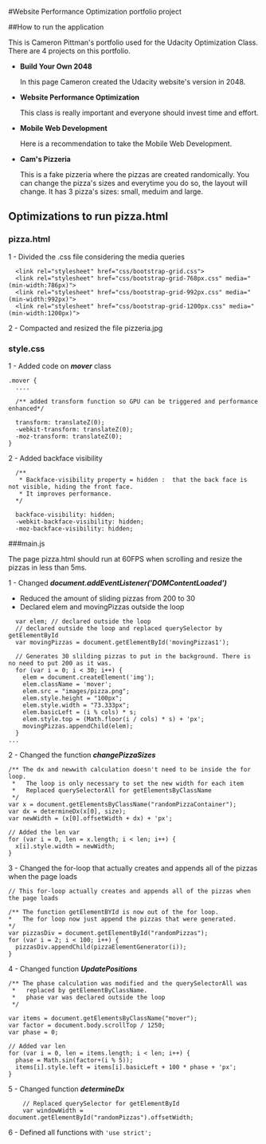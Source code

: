 #Website Performance Optimization portfolio project

##How to run the application


This is Cameron Pittman's portfolio used for the Udacity Optimization Class.
There are 4 projects on this portfolio.

* **Build Your Own 2048**

    In this page Cameron created the Udacity website's version in 2048. 

* **Website Performance Optimization**

    This class is really important and everyone should invest time and effort. 

* **Mobile Web Development**

    Here is a recommendation to take the Mobile Web Development.
 
* **Cam's Pizzeria**

    This is a fake pizzeria where the pizzas are created randomically. You can change the pizza's sizes and everytime you do so, the layout will change. It has 3 pizza's sizes: small, meduim and large.

## Optimizations to run pizza.html
###  pizza.html

1 - Divided the .css file considering the media queries


```
  <link rel="stylesheet" href="css/bootstrap-grid.css">
  <link rel="stylesheet" href="css/bootstrap-grid-768px.css" media="(min-width:786px)">
  <link rel="stylesheet" href="css/bootstrap-grid-992px.css" media="(min-width:992px)">
  <link rel="stylesheet" href="css/bootstrap-grid-1200px.css" media="(min-width:1200px)">

```
2 - Compacted and resized the file pizzeria.jpg

### style.css
1 - Added code on **_mover_** class

```
.mover {
  ....

  /** added transform function so GPU can be triggered and performance enhanced*/

  transform: translateZ(0);
  -webkit-transform: translateZ(0);
  -moz-transform: translateZ(0);
}
```

2 - Added backface visibility 

```
  /**
   * Backface-visibility property = hidden :  that the back face is not visible, hiding the front face.
   * It improves performance.
  */

  backface-visibility: hidden;
  -webkit-backface-visibility: hidden;
  -moz-backface-visibility: hidden;
```

###main.js

The page pizza.html should run at 60FPS when scrolling and resize the pizzas in less than 5ms.


1 - Changed **_document.addEventListener('DOMContentLoaded')_**

* Reduced the amount of sliding pizzas from 200 to 30 
* Declared elem and movingPizzas outside the loop


```
  var elem; // declared outside the loop
  // declared outside the loop and replaced querySelector by getElementById
  var movingPizzas = document.getElementById('movingPizzas1');
  
  // Generates 30 slilding pizzas to put in the background. There is no need to put 200 as it was.
  for (var i = 0; i < 30; i++) {
    elem = document.createElement('img');
    elem.className = 'mover';
    elem.src = "images/pizza.png";
    elem.style.height = "100px";
    elem.style.width = "73.333px";
    elem.basicLeft = (i % cols) * s;
    elem.style.top = (Math.floor(i / cols) * s) + 'px';
    movingPizzas.appendChild(elem);
  }
...
``` 

2 - Changed the function **_changePizzaSizes_**

```
/** The dx and newwith calculation doesn't need to be inside the for loop.
 *   The loop is only necessary to set the new width for each item
 *   Replaced querySelectorAll for getElementsByClassName
 */
var x = document.getElementsByClassName("randomPizzaContainer");
var dx = determineDx(x[0], size);
var newWidth = (x[0].offsetWidth + dx) + 'px';

// Added the len var
for (var i = 0, len = x.length; i < len; i++) {
  x[i].style.width = newWidth;
}

```

3 - Changed the for-loop that actually creates and appends all of the pizzas when the page loads

```
// This for-loop actually creates and appends all of the pizzas when the page loads

/** The function getElementBYId is now out of the for loop.
*   The for loop now just append the pizzas that were generated.
*/
var pizzasDiv = document.getElementById("randomPizzas");
for (var i = 2; i < 100; i++) {
  pizzasDiv.appendChild(pizzaElementGenerator(i));
}

```

4 - Changed function **_UpdatePositions_**
```
/** The phase calculation was modified and the querySelectorAll was
 *   replaced by getElementByClassName.
 *   phase var was declared outside the loop
 */

var items = document.getElementsByClassName("mover");
var factor = document.body.scrollTop / 1250;
var phase = 0;

// Added var len
for (var i = 0, len = items.length; i < len; i++) {
  phase = Math.sin(factor+(i % 5));
  items[i].style.left = items[i].basicLeft + 100 * phase + 'px';
}

```

5 - Changed function **_determineDx_**


```
    // Replaced querySelector for getElementById
    var windowWidth = document.getElementById("randomPizzas").offsetWidth;
```

6 - Defined all functions with `'use strict';`

